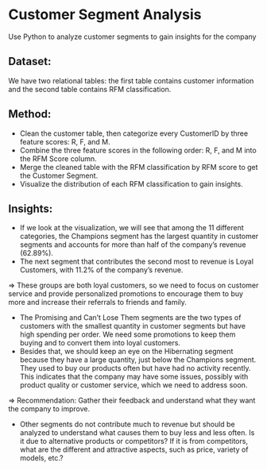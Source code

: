 # Customer Segment Analysis
Use Python to analyze customer segments to gain insights for the company

## Dataset:
We have two relational tables: the first table contains customer information and the second table contains RFM classification.

## Method:
- Clean the customer table, then categorize every CustomerID by three feature scores: R, F, and M.
- Combine the three feature scores in the following order: R, F, and M into the RFM Score column.
- Merge the cleaned table with the RFM classification by RFM score to get the Customer Segment.
- Visualize the distribution of each RFM classification to gain insights.

## Insights:
- If we look at the visualization, we will see that among the 11 different categories, the Champions segment has the largest quantity in customer segments and accounts for more than half of the company’s revenue (62.89%).
- The next segment that contributes the second most to revenue is Loyal Customers, with 11.2% of the company’s revenue.

⇒ These groups are both loyal customers, so we need to focus on customer service and provide personalized promotions to encourage them to buy more and increase their referrals to friends and family.

- The Promising and Can’t Lose Them segments are the two types of customers with the smallest quantity in customer segments but have high spending per order. We need some promotions to keep them buying and to convert them into loyal customers.
- Besides that, we should keep an eye on the Hibernating segment because they have a large quantity, just below the Champions segment. They used to buy our products often but have had no activity recently. This indicates that the company may have some issues, possibly with product quality or customer service, which we need to address soon.

⇒ Recommendation: Gather their feedback and understand what they want the company to improve.

- Other segments do not contribute much to revenue but should be analyzed to understand what causes them to buy less and less often. Is it due to alternative products or competitors? If it is from competitors, what are the different and attractive aspects, such as price, variety of models, etc.?
